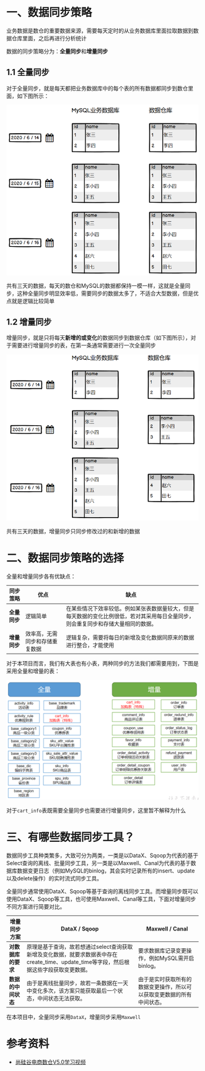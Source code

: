 # 一、数据同步策略

业务数据是数仓的重要数据来源，需要每天定时的从业务数据库里面拉取数据到数据仓库里面，之后再进行分析统计

数据的同步策略分为：**全量同步**和**增量同步**

## 1.1 全量同步

对于全量同步，就是每天都把业务数据库中的每个表的所有数据都同步到数仓里面，如下图所示：

![image-20220602204823049](img/image-20220602204823049.png)

共有三天的数据，每天的数仓和MySQL的数据都保持一模一样，这就是全量同步，这种全量同步明显效率低，需要同步的数据太多了，不适合大型数据，但是优点就是逻辑比较简单

## 1.2 增量同步



增量同步，就是只将每天**新增的或变化**的数据同步到数据仓库（如下图所示），对于需要进行增量同步的表，在第一条通常需要进行一次全量同步

![image-20220602210133864](img/image-20220602210133864.png)

共有三天的数据，增量同步只同步修改过的和新增的数据



# 二、数据同步策略的选择



全量和增量同步各有优缺点：

| **同步策略** | **优点**                       | **缺点**                                                     |
| ------------ | ------------------------------ | ------------------------------------------------------------ |
| **全量同步** | 逻辑简单                       | 在某些情况下效率较低。例如某张表数据量较大，但是每天数据的变化比例很低，若对其采用每日全量同步，则会重复同步和存储大量相同的数据。 |
| **增量同步** | 效率高，无需同步和存储重复数据 | 逻辑复杂，需要将每日的新增及变化数据同原来的数据进行整合，才能使用 |

对于本项目而言，我们有大表也有小表，两种同步的方法我们都需要用到，下图是采用全量和增量的表：

![image-20220602211024141](img/image-20220602211024141.png)

对于`cart_info`表既需要全量同步也需要进行增量同步，这里暂不解释为什么

# 三、有哪些数据同步工具？

数据同步工具种类繁多，大致可分为两类，一类是以DataX、Sqoop为代表的基于Select查询的离线、批量同步工具，另一类是以Maxwell、Canal为代表的基于数据库数据变更日志（例如MySQL的binlog，其会实时记录所有的insert、update以及delete操作）的实时流式同步工具。

全量同步通常使用DataX、Sqoop等基于查询的离线同步工具。而增量同步既可以使用DataX、Sqoop等工具，也可使用Maxwell、Canal等工具，下面对增量同步不同方案进行简要对比。



| **增量同步方案**   | **DataX / Sqoop**                                            | **Maxwell / Canal**                                          |
| ------------------ | ------------------------------------------------------------ | ------------------------------------------------------------ |
| **对数据库的要求** | 原理是基于查询，故若想通过select查询获取新增及变化数据，就要求数据表中存在create_time、update_time等字段，然后根据这些字段获取变更数据。 | 要求数据库记录变更操作，例如MySQL需开启binlog。              |
| **数据的中间状态** | 由于是离线批量同步，故若一条数据在一天中变化多次，该方案只能获取最后一个状态，中间状态无法获取。 | 由于是实时获取所有的数据变更操作，所以可以获取变更数据的所有中间状态。 |

在本项目中，全量同步采用`DataX`，增量同步采用`Maxwell`



# 参考资料



- [尚硅谷电商数仓V5.0学习视频](https://www.bilibili.com/video/BV1nf4y1F7Bn)